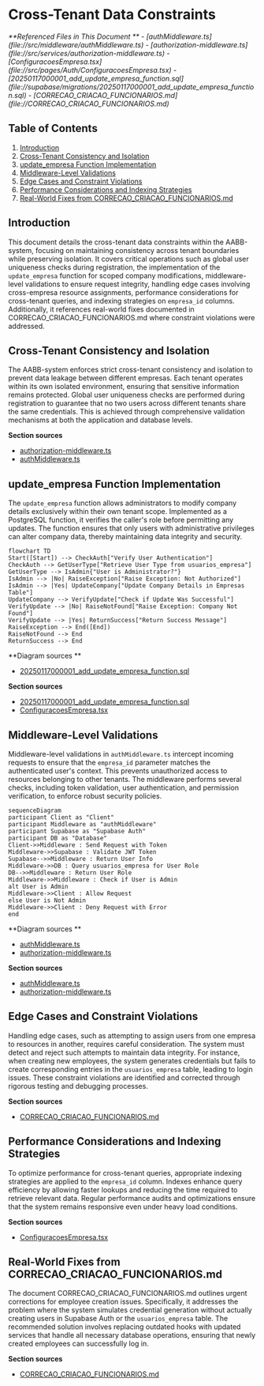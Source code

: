 # Cross-Tenant Data Constraints

<cite>
**Referenced Files in This Document **   
- [authMiddleware.ts](file://src/middleware/authMiddleware.ts)
- [authorization-middleware.ts](file://src/services/authorization-middleware.ts)
- [ConfiguracoesEmpresa.tsx](file://src/pages/Auth/ConfiguracoesEmpresa.tsx)
- [20250117000001_add_update_empresa_function.sql](file://supabase/migrations/20250117000001_add_update_empresa_function.sql)
- [CORRECAO_CRIACAO_FUNCIONARIOS.md](file://CORRECAO_CRIACAO_FUNCIONARIOS.md)
</cite>

## Table of Contents
1. [Introduction](#introduction)
2. [Cross-Tenant Consistency and Isolation](#cross-tenant-consistency-and-isolation)
3. [update_empresa Function Implementation](#update_empresa-function-implementation)
4. [Middleware-Level Validations](#middleware-level-validations)
5. [Edge Cases and Constraint Violations](#edge-cases-and-constraint-violations)
6. [Performance Considerations and Indexing Strategies](#performance-considerations-and-indexing-strategies)
7. [Real-World Fixes from CORRECAO_CRIACAO_FUNCIONARIOS.md](#real-world-fixes-from-correcao_criacao_funcionariosmd)

## Introduction
This document details the cross-tenant data constraints within the AABB-system, focusing on maintaining consistency across tenant boundaries while preserving isolation. It covers critical operations such as global user uniqueness checks during registration, the implementation of the `update_empresa` function for scoped company modifications, middleware-level validations to ensure request integrity, handling edge cases involving cross-empresa resource assignments, performance considerations for cross-tenant queries, and indexing strategies on `empresa_id` columns. Additionally, it references real-world fixes documented in CORRECAO_CRIACAO_FUNCIONARIOS.md where constraint violations were addressed.

## Cross-Tenant Consistency and Isolation
The AABB-system enforces strict cross-tenant consistency and isolation to prevent data leakage between different empresas. Each tenant operates within its own isolated environment, ensuring that sensitive information remains protected. Global user uniqueness checks are performed during registration to guarantee that no two users across different tenants share the same credentials. This is achieved through comprehensive validation mechanisms at both the application and database levels.

**Section sources**
- [authorization-middleware.ts](file://src/services/authorization-middleware.ts#L0-L48)
- [authMiddleware.ts](file://src/middleware/authMiddleware.ts#L0-L26)

## update_empresa Function Implementation
The `update_empresa` function allows administrators to modify company details exclusively within their own tenant scope. Implemented as a PostgreSQL function, it verifies the caller's role before permitting any updates. The function ensures that only users with administrative privileges can alter company data, thereby maintaining data integrity and security.

```mermaid
flowchart TD
Start([Start]) --> CheckAuth["Verify User Authentication"]
CheckAuth --> GetUserType["Retrieve User Type from usuarios_empresa"]
GetUserType --> IsAdmin{"User is Administrator?"}
IsAdmin --> |No| RaiseException["Raise Exception: Not Authorized"]
IsAdmin --> |Yes| UpdateCompany["Update Company Details in Empresas Table"]
UpdateCompany --> VerifyUpdate["Check if Update Was Successful"]
VerifyUpdate --> |No| RaiseNotFound["Raise Exception: Company Not Found"]
VerifyUpdate --> |Yes| ReturnSuccess["Return Success Message"]
RaiseException --> End([End])
RaiseNotFound --> End
ReturnSuccess --> End
```

**Diagram sources **
- [20250117000001_add_update_empresa_function.sql](file://supabase/migrations/20250117000001_add_update_empresa_function.sql#L0-L60)

**Section sources**
- [20250117000001_add_update_empresa_function.sql](file://supabase/migrations/20250117000001_add_update_empresa_function.sql#L0-L60)
- [ConfiguracoesEmpresa.tsx](file://src/pages/Auth/ConfiguracoesEmpresa.tsx#L191-L273)

## Middleware-Level Validations
Middleware-level validations in `authMiddleware.ts` intercept incoming requests to ensure that the `empresa_id` parameter matches the authenticated user's context. This prevents unauthorized access to resources belonging to other tenants. The middleware performs several checks, including token validation, user authentication, and permission verification, to enforce robust security policies.

```mermaid
sequenceDiagram
participant Client as "Client"
participant Middleware as "authMiddleware"
participant Supabase as "Supabase Auth"
participant DB as "Database"
Client->>Middleware : Send Request with Token
Middleware->>Supabase : Validate JWT Token
Supabase-->>Middleware : Return User Info
Middleware->>DB : Query usuarios_empresa for User Role
DB-->>Middleware : Return User Role
Middleware->>Middleware : Check if User is Admin
alt User is Admin
Middleware->>Client : Allow Request
else User is Not Admin
Middleware->>Client : Deny Request with Error
end
```

**Diagram sources **
- [authMiddleware.ts](file://src/middleware/authMiddleware.ts#L0-L26)
- [authorization-middleware.ts](file://src/services/authorization-middleware.ts#L0-L48)

**Section sources**
- [authMiddleware.ts](file://src/middleware/authMiddleware.ts#L0-L26)
- [authorization-middleware.ts](file://src/services/authorization-middleware.ts#L0-L48)

## Edge Cases and Constraint Violations
Handling edge cases, such as attempting to assign users from one empresa to resources in another, requires careful consideration. The system must detect and reject such attempts to maintain data integrity. For instance, when creating new employees, the system generates credentials but fails to create corresponding entries in the `usuarios_empresa` table, leading to login issues. These constraint violations are identified and corrected through rigorous testing and debugging processes.

**Section sources**
- [CORRECAO_CRIACAO_FUNCIONARIOS.md](file://CORRECAO_CRIACAO_FUNCIONARIOS.md#L0-L188)

## Performance Considerations and Indexing Strategies
To optimize performance for cross-tenant queries, appropriate indexing strategies are applied to the `empresa_id` column. Indexes enhance query efficiency by allowing faster lookups and reducing the time required to retrieve relevant data. Regular performance audits and optimizations ensure that the system remains responsive even under heavy load conditions.

**Section sources**
- [ConfiguracoesEmpresa.tsx](file://src/pages/Auth/ConfiguracoesEmpresa.tsx#L191-L273)

## Real-World Fixes from CORRECAO_CRIACAO_FUNCIONARIOS.md
The document CORRECAO_CRIACAO_FUNCIONARIOS.md outlines urgent corrections for employee creation issues. Specifically, it addresses the problem where the system simulates credential generation without actually creating users in Supabase Auth or the `usuarios_empresa` table. The recommended solution involves replacing outdated hooks with updated services that handle all necessary database operations, ensuring that newly created employees can successfully log in.

**Section sources**
- [CORRECAO_CRIACAO_FUNCIONARIOS.md](file://CORRECAO_CRIACAO_FUNCIONARIOS.md#L0-L188)